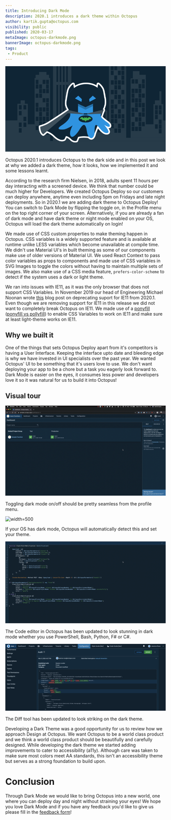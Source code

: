 ```yaml
---
title: Introducing Dark Mode
description: 2020.1 introduces a dark theme within Octopus
author: kartik.gupta@octopus.com
visibility: public
published: 2020-03-17
metaImage: octopus-darkmode.png
bannerImage: octopus-darkmode.png
tags:
 - Product
---
```


![Introducing Dark Mode](octopus-darkmode.png)

Octopus 2020.1 introduces Octopus to the dark side and in this post we look at why we added a dark theme, how it looks, how we implemented it and some lessons learnt.

According to the research firm Nielsen, in 2018, adults spent 11 hours per day interacting with a screened device. We think that number could be much higher for Developers. We created Octopus Deploy so our customers can deploy anywhere, anytime even including 5pm on Fridays and late night deployments. So in 2020.1 we are adding dark theme to Octopus Deploy! You can switch to Dark Mode by flipping the toggle on, in the Profile menu on the top right corner of your screen. Alternatively, if you are already a fan of dark mode and have dark theme or night mode enabled on your OS, Octopus will load the dark theme automatically on login!

We made use of CSS custom properties to make theming happen in Octopus. CSS variables is a widely supported feature and is available at runtime unlike LESS variables which become unavailable at compile time. We didn't use Material UI's in built theming as some of our components make use of older versions of Material UI. We used React Context to pass color variables as props to components and made use of CSS variables in SVG Images to toggle the colors without having to maintain multiple sets of images. We also make use of a CSS media feature, `prefers-color-scheme` to detect if the system uses a dark or light theme.

We ran into issues with IE11, as it was the only browser that does not support CSS Variables. In November 2019 our head of Engineering Michael Noonan wrote [this](https://octopus.com/blog/raising-minimum-requirements-for-octopus-server) blog post on deprecating suport for IE11 from 2020.1. Even though we are removing support for IE11 in this release we did not want to completely break Octopus on IE11. We made use of a [ponyfill](https://jhildenbiddle.github.io/css-vars-ponyfill/#/) ([ponyfill vs pollyfill](https://ponyfoo.com/articles/polyfills-or-ponyfills)) to enable CSS Variables to work on IE11 and make sure at least light-theme works on IE11.

## Why we built it

One of the things that sets Octopus Deploy apart from it's competitors is having a User Interface. Keeping the interface upto date and bleeding edge is why we have invested in UI specialists over the past year. We wanted Octopus' UI to be something that it's users love to use. We don't want deploying your app to be a chore but a task you eagerly look forward to. Dark Mode is easier on the eyes, it consumes less power and developers love it so it was natural for us to build it into Octopus!

## Visual tour

![](darkmode-toggle.gif "width=500")

Toggling dark mode on/off should be pretty seamless from the profile menu.

![](darkmode-auto-detect.gif "width=500")

If your OS has dark mode, Octopus will automatically detect this and set your theme.

![](darkmode-code-editor.gif "width=500")

The Code editor in Octopus has been updated to look stunning in dark mode whether you use PowerShell, Bash, Python, F# or C#.

![](darkmode-diff-tool.png "width=500")

The Diff tool has been updated to look striking on the dark theme.

Developing a Dark Theme was a good opportunity for us to review how we approach Design at Octopus. We want Octopus to be a world class product and we think a world class product should be beautifully and carefully designed. While developing the dark theme we started adding improvements to cater to accessibility (a11y). Although care was taken to make sure most colors meet AA standards, this isn't an accessibility theme but serves as a strong foundation to build upon.

# Conclusion

Through Dark Mode we would like to bring Octopus into a new world, one where you can deploy day and night without straining your eyes! We hope you love Dark Mode and if you have any feedback you'd like to give us please fill in the [feedback form](https://octopusdeploy.typeform.com/to/jVl7gN)!
